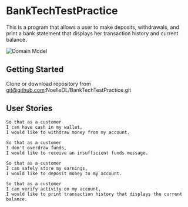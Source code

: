 # BankTechTestPractice

This is a program that allows a user to make deposits, withdrawals, and print a bank statement that displays her transaction history and current balance.

![Domain Model](BankAccountDiagram.png)

## Getting Started

Clone or download repository from git@github.com:NoelleDL/BankTechTestPractice.git

## User Stories

```
So that as a customer
I can have cash in my wallet,
I would like to withdraw money from my account.
```
```
So that as a customer
I don't overdraw funds,
I would like to receive an insufficient funds message.
```
```
So that as a customer
I can safely store my earnings,
I would like to deposit money to my account.
```
```
So that as a customer
I can verify activity on my account,
I would like to print transaction history that displays the current balance.
